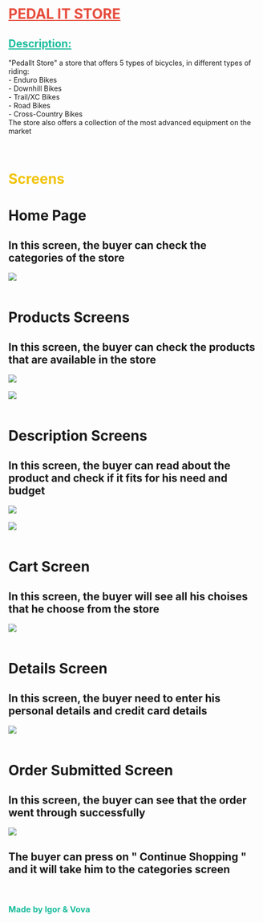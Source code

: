 <h1 style="color: #E74C3C"><u><b>PEDAL IT STORE</b></u></h1>

<h2 style="color: #1ABC9C"><u><b>Description:</b></u></h2>

<p> "PedalIt Store" a store that offers 5 types of bicycles, in different types of riding:<br>
- Enduro Bikes<br> - Downhill Bikes<br> - Trail/XC Bikes<br> - Road Bikes<br> - Cross-Country Bikes<br> The store also offers a collection of the most advanced equipment on the market  </p>
<br>

<h1 style="color: #F1C40F"><b>Screens</b></h1>

<h1>Home Page</h1>
<h2>In this screen, the buyer can check the categories of the store</h2>
<img src="./assets/images/HOME_SCREEN.PNG">
<br>
<br>
<h1>Products Screens</h1>
<h2>In this screen, the buyer can check the products that are available in the store</h2>
<img src="./assets/images/PRODUCTS_SCREEN.PNG">
<br>
<br>
<img src="./assets/images/PRODUCTS_SCREEN2.PNG">
<br>
<br>
<h1>Description Screens</h1>
<h2>In this screen, the buyer can read about the product and check if it fits for his need and budget</h2>
<img src="./assets/images/PRODUCT_DESCRIPTION_SCREEN.PNG">
<br>
<br>
<img src="./assets/images/PRODUCT_DESCRIPTION_SCREEN2.PNG">
<br>
<br>
<h1>Cart Screen</h1>
<h2>In this screen, the buyer will see all his choises that he choose from the store</h2>
<img src="./assets/images/CART_SCREEN.PNG">
<br>
<br>
<h1>Details Screen</h1>
<h2>In this screen, the buyer need to enter his personal details and credit card details</h2>
<img src="./assets/images/DETAILS_SCREEN.PNG">
<br>
<br>
<h1>Order Submitted Screen</h1>
<h2>In this screen, the buyer can see that the order went through successfully</h2>
<img src="./assets/images/ORDER_SUBMITTED_SCREEN.PNG">
<h2>The buyer can press on " Continue Shopping " and it will take him to the categories screen</h2>
<br>
<h3 style="color: #1ABC9C"><b>Made by Igor & Vova</b></h3>
<br>
<br>
